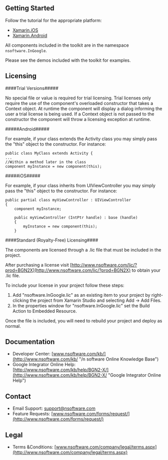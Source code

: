 ## Getting Started ##

Follow the tutorial for the appropriate platform:

* [Xamarin.iOS](http://www.nsoftware.com/kb/articles/xamarin.rst#ios "Xamarin.iOS")
* [Xamarin.Android](http://www.nsoftware.com/kb/articles/xamarin.rst#android "Xamarin.Android")

All components included in the toolkit are in the namespace `nsoftware.InGoogle`.

Please see the demos included with the toolkit for examples. 

## Licensing ##

####Trial Versions#####

No special file or value is required for trial licensing. Trial licenses only require the use of the component's overloaded constructor that takes a Context object. At runtime the component will display a dialog informing the user a trial license is being used. If a Context object is not passed to the constructor the component will throw a licensing exception at runtime.

#####Android#####

For example, if your class extends the Activity class you may simply pass the "this" object to the constructor. For instance:

    public class MyClass extends Activity {
    ...
    //Within a method later in the class
    component myInstance = new component(this);

#####iOS#####

For example, if your class inherits from UIViewController you may simply pass the "this" object to the constructor. For instance:

    public partial class myViewController : UIViewController
    {
        component myInstance;

        public myViewController (IntPtr handle) : base (handle)
        {
            myInstance = new component(this);
        }

####Standard (Royalty-Free) Licensing####

The components are licensed through a .lic file that must be included in the project.

After purchasing a license visit [http://www.nsoftware.com/lic/?prod=BGN2X](http://www.nsoftware.com/lic/?prod=BGN2X) to obtain your .lic file.

To include your license in your project follow these steps:

1. Add "nsoftware.InGoogle.lic" as an existing item to your project by right-clicking the project from Xamarin Studio and selecting Add -> Add Files.
2. In the properties window for "nsoftware.InGoogle.lic" set the Build Action to Embedded Resource.

Once the file is included, you will need to rebuild your project and deploy as normal. 

## Documentation ##

* Developer Center: [www.nsoftware.com/kb/](http://www.nsoftware.com/kb/ "/n software Online Knowledge Base")
* Google Integrator Online Help: [http://www.nsoftware.com/kb/help/BGN2-X/](http://www.nsoftware.com/kb/help/BGN2-X/ "Google Integrator Online Help")

## Contact ##

* Email Support: [support@nsoftware.com](http://www.nsoftware.com/support/submit.aspx)
* Feature Requests: [www.nsoftware.com/forms/request/](http://www.nsoftware.com/forms/request/)

## Legal ##

* Terms &Conditions: [www.nsoftware.com/company/legal/terms.aspx](http://www.nsoftware.com/company/legal/terms.aspx)